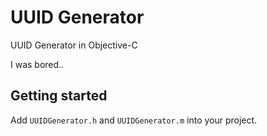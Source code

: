 UUID Generator
==============

UUID Generator in Objective-C

I was bored..

Getting started
---------------
Add `UUIDGenerator.h` and `UUIDGenerator.m` into your project.
